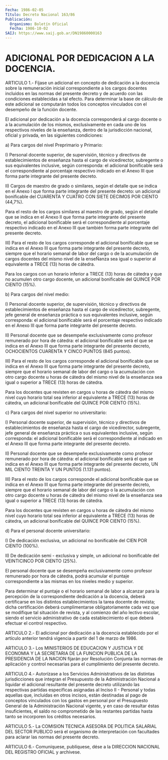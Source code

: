 ```yaml
---
Fecha: 1986-02-05
Título: Decreto Nacional 163/86
Publicación:
  Organismo: Boletín Oficial
  Fecha: 1986-10-02
SAIJ: https://www.saij.gob.ar/DN19860000163
---
```

# ADICIONAL POR DEDICACION A LA DOCENCIA.

<a id="1"></a>
ARTICULO 1.- Fíjase un adicional en concepto de dedicación a la docencia  sobre  la  remuneración  inicial  correspondiente  a  los cargos  docentes  incluidos en las normas del presente decreto y de acuerdo  con  las  condiciones  establecidas  a  tal  efecto.  Para determinar la base de  cálculo  de  este  adicional  se  computarán todos  los  conceptos  vinculados  con  el  desempeño de la función docente.

El  adicional por dedicación a la docencia corresponderá  al  cargo docente  o  a  la acumulación de los mismos, exclusivamente en cada uno de los respectivos  niveles  de  la  enseñanza,  dentro  de  la jurisdicción   nacional,  oficial  y  privada,  en  las  siguientes condiciones:

a) Para cargos del nivel Preprimario y Primario:

I) Personal docente  superior, de supervisión, técnico y directivos de establecimientos de  enseñanza  hasta  el cargo de vicedirector, subregente  o  sus  equivalentes inclusive, según  corresponda:  el adicional  bonificable    será  el  correspondiente  al  porcentaje respectivo indicado en el Anexo  III que forma parte integrante del presente decreto.

II) Cargos de maestro de grado o similares,  según  el  detalle que se  indica  en  el  Anexo I que forma parte integrante del presente decreto: un adicional  bonificable  del CUARENTA Y CUATRO CON SIETE DECIMOS POR CIENTO (44,7%).

Para  el  resto  de los cargos similares al maestro de grado, según el detalle que se  indica en el Anexo II que forma parte integrante del presente decreto, el adicional bonificable será el correspondiente al porcentaje  respectivo  indicado en el Anexo III que  también  forma  parte  integrante del presente  decreto.

III)  Para  el  resto  de  los  cargos   corresponde  el  adicional bonificable  que  se  indica  en  el  Anexo  III  que  forma  parte integrante del presente decreto, siempre que el  horario semanal de labor  del cargo o de la acumulación de cargos docentes  del  mismo nivel de  la  enseÑanza sea igual o superior al equivalente a TRECE (13) horas de cátedra.

Para los cargos  con  un  horario  inferior  a  TRECE (13) horas de cátedra  y  que  no  acumulen  otro  cargo  docente,  un  adicional bonificable del QUINCE POR CIENTO (15%).

b) Para cargos del nivel medio:

I) Personal docente superior, de supervisión, técnico y  directivos de  establecimientos  de  enseñanza hasta el cargo de vicedirector, subregente, jefe general de  enseñanza  práctica o sus equivalentes inclusive,  según  corresponda: el adicional  bonificable  será  el porcentaje respectivo  indicado  en  el  Anexo  III que forma parte integrante del presente decreto.

II)  Personal docente que se desempeñe exclusivamente como profesor remunerado  por  hora  de cátedra: el adicional bonificable será el que  se indica en el Anexo  III  que  forma  parte  integrante  del presente    decreto,  OCHOCIENTOS  CUARENTA  Y  CINCO  PUNTOS  (845 puntos).

III)  Para  el   resto  de  los  cargos  corresponde  el  adicional bonificable  que  se  indica  en  el  Anexo  III  que  forma  parte integrante del presente  decreto, siempre que el horario semanal de labor del cargo o la acumulación  con otro cargo docente u horas de cátedra del mismo nivel de la enseñanza  sea  igual  o  superior  a TRECE (13) horas de cátedra.

Para  los  docentes  que  revisten en cargos u horas de cátedra del mismo nivel cuyo horario total  sea inferior al equivalente a TRECE (13)  horas de cátedra, un adicional  bonificable  del  QUINCE  POR CIENTO (15%).

c)  Para    cargos   del  nivel  superior  no  universitario:

I) Personal docente superior,  de supervisión, técnico y directivos de establecimientos de enseñanza  hasta  el  cargo de vicedirector, subregente, jefe general de enseñanza práctica  o  sus equivalentes inclusive,  según  corresponda:  el adicional bonificable  será  el correspondiente  al  indicado  en el  Anexo  III  que  forma  parte integrante del presente decreto.

II)  Personal docente que se desempeñe exclusivamente como profesor remunerado  por  hora  de cátedra: el adicional bonificable será el que  se indica en el Anexo  III  que  forma  parte  integrante  del presente  decreto,  UN  MIL  CIENTO  TREINTA  Y  UN  PUNTOS  (1.131 puntos).

III)   Para  el  resto  de  los  cargos  corresponde  el  adicional bonificable  que  se  indica  en  el  Anexo  III  que  forma  parte integrante del presente decreto, siempre que el horario semanal  de labor  del cargo o la acumulación con otro cargo docente u horas de cátedra  del  mismo  nivel  de  la enseñanza sea igual o superior a TRECE (13) horas de cátedra.

Para los docentes que revisten en  cargos  u  horas  de cátedra del mismo nivel cuyo horario total sea inferior al equivalente  a TRECE (13)  horas  de  cátedra,  un  adicional bonificable del QUINCE POR CIENTO (15%).

d) Para el personal docente universitario:

I) De dedicación exclusiva, un adicional  no  bonificable  del CIEN POR CIENTO (100%).

II)  De  dedicación  semi  -  exclusiva  y  simple, un adicional no bonificable del VEINTICINCO POR CIENTO (25%).

El personal docente que se desempeña exclusivamente  como  profesor remunerado    por  hora  de  cátedra,  podrá  acumular  el  puntaje correspondiente  a las mismas en los niveles medio y superior.

Para  determinar el  puntaje  o  el  horario  semanal  de  labor  a alcanzar  para  la percepción de la correspondiente dedicación a la docencia, deberá  certificarse en los distintos establecimientos la tarea docente de revista; dicha certificación deberá cumplimentarse obligatoriamente  cada  vez  que  se  modifique  tal situación  de  revista,  y  al  comienzo  del  año lectivo escolar, siendo  el servicio administrativo de cada establecimiento  el  que deberá efectuar el control respectivo.

<a id="2"></a>
ARTICULO  2.-  El  adicional  por  dedicación  a  la  docencia establecido  por el artículo anterior tendrá vigencia a partir  del 1 de marzo de 1986.

<a id="3"></a>
ARTICULO  3.-  Los  MINISTERIOS  DE  EDUCACION Y JUSTICIA Y DE ECONOMIA Y LA SECRETARIA DE LA FUNCION PUBLICA  DE  LA  PRESIDENCIA DE  LA  NACION  fijarán  por  Resolución  Conjunta  las  normas  de aplicación  y  control necesarias para el cumplimiento del presente decreto.

<a id="4"></a>
ARTICULO 4.- Autorízase a los Servicios Administrativos de las distintas    jurisdicciones  que  integran  el  Presupuesto  de  la Administración  Nacional  a  liquidar  el  adicional resultante del presente  decreto utilizando las respectivas  partidas  específicas asignadas al  Inciso  II - Personal y todas aquellas que, incluidas en otros incisos, están  destinadas al pago de conceptos vinculados con  los  gastos en personal  por  el  Presupuesto  General  de  la Administración  Nacional  vigente,  y  en  caso  de  resultar éstas insuficientes,  el saldo no comprometido de las restantes  partidas hasta tanto se incorporen los créditos necesarios.

<a id="5"></a>
ARTICULO  5.- La COMISION TECNICA ASESORA DE POLITICA SALARIAL DEL  SECTOR  PUBLICO   será  el  organismo  de  interpretación  con facultades  para  aclarar    las    normas  del  presente  decreto.

<a id="6"></a>
ARTICULO  6.-  Comuníquese,  publíquese,  dése  a la DIRECCION NACIONAL DEL REGISTRO OFICIAL y archívese.